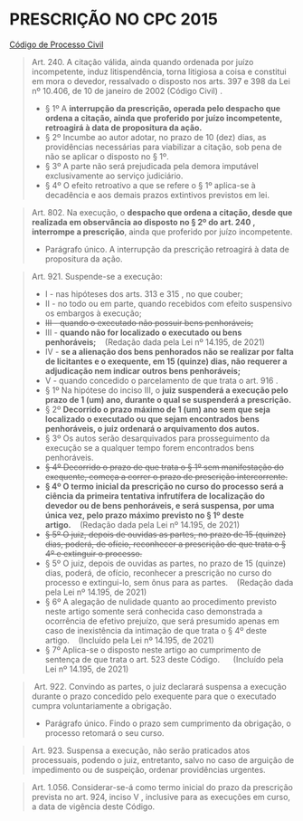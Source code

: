 # PRESCRIÇÃO NO CPC 2015
[Código de Processo Civil](https://www.planalto.gov.br/ccivil_03/_ato2015-2018/2015/lei/l13105.htm)

> Art. 240. A citação válida, ainda quando ordenada por juízo incompetente, induz litispendência, torna litigiosa a coisa e constitui em mora o devedor, ressalvado o disposto nos arts. 397 e 398 da Lei nº 10.406, de 10 de janeiro de 2002 (Código Civil) .
> - § 1º A **interrupção da prescrição, operada pelo despacho que ordena a citação, ainda que proferido por juízo incompetente, retroagirá à data de propositura da ação.**
> - § 2º Incumbe ao autor adotar, no prazo de 10 (dez) dias, as providências necessárias para viabilizar a citação, sob pena de não se aplicar o disposto no § 1º.
> - § 3º A parte não será prejudicada pela demora imputável exclusivamente ao serviço judiciário.
> - § 4º O efeito retroativo a que se refere o § 1º aplica-se à decadência e aos demais prazos extintivos previstos em lei.


> Art. 802. Na execução, o **despacho que ordena a citação, desde que realizada em observância ao disposto no § 2º do art. 240 , interrompe a prescrição**, ainda que proferido por juízo incompetente.
> - Parágrafo único. A interrupção da prescrição retroagirá à data de propositura da ação.


> Art. 921. Suspende-se a execução:
> - I - nas hipóteses dos arts. 313 e 315 , no que couber;
> - II - no todo ou em parte, quando recebidos com efeito suspensivo os embargos à execução;
> - ~~III - quando o executado não possuir bens penhoráveis;~~
> - III - **quando não for localizado o executado ou bens penhoráveis;**    (Redação dada pela Lei nº 14.195, de 2021)
> - IV - **se a alienação dos bens penhorados não se realizar por falta de licitantes e o exequente, em 15 (quinze) dias, não requerer a adjudicação nem indicar outros bens penhoráveis;**
> - V - quando concedido o parcelamento de que trata o art. 916 .
> - § 1º Na hipótese do inciso III, o **juiz suspenderá a execução pelo prazo de 1 (um) ano, durante o qual se suspenderá a prescrição.**
> - § 2º **Decorrido o prazo máximo de 1 (um) ano sem que seja localizado o executado ou que sejam encontrados bens penhoráveis, o juiz ordenará o arquivamento dos autos.**
> - § 3º Os autos serão desarquivados para prosseguimento da execução se a qualquer tempo forem encontrados bens penhoráveis.
> - ~~§ 4º Decorrido o prazo de que trata o § 1º sem manifestação do exequente, começa a correr o prazo de prescrição intercorrente.~~
> - **§ 4º O termo inicial da prescrição no curso do processo será a ciência da primeira tentativa infrutífera de localização do devedor ou de bens penhoráveis, e será suspensa, por uma única vez, pelo prazo máximo previsto no § 1º deste artigo.**    (Redação dada pela Lei nº 14.195, de 2021)
> - ~~§ 5º O juiz, depois de ouvidas as partes, no prazo de 15 (quinze) dias, poderá, de ofício, reconhecer a prescrição de que trata o § 4º e extinguir o processo.~~
> - § 5º O juiz, depois de ouvidas as partes, no prazo de 15 (quinze) dias, poderá, de ofício, reconhecer a prescrição no curso do processo e extingui-lo, sem ônus para as partes.    (Redação dada pela Lei nº 14.195, de 2021)
> - § 6º A alegação de nulidade quanto ao procedimento previsto neste artigo somente será conhecida caso demonstrada a ocorrência de efetivo prejuízo, que será presumido apenas em caso de inexistência da intimação de que trata o § 4º deste artigo.    (Incluído pela Lei nº 14.195, de 2021)
> - § 7º Aplica-se o disposto neste artigo ao cumprimento de sentença de que trata o art. 523 deste Código.      (Incluído pela Lei nº 14.195, de 2021)

> Art. 922. Convindo as partes, o juiz declarará suspensa a execução durante o prazo concedido pelo exequente para que o executado cumpra voluntariamente a obrigação.
> - Parágrafo único. Findo o prazo sem cumprimento da obrigação, o processo retomará o seu curso.

> Art. 923. Suspensa a execução, não serão praticados atos processuais, podendo o juiz, entretanto, salvo no caso de arguição de impedimento ou de suspeição, ordenar providências urgentes.

> Art. 1.056. Considerar-se-á como termo inicial do prazo da prescrição prevista no art. 924, inciso V , inclusive para as execuções em curso, a data de vigência deste Código.